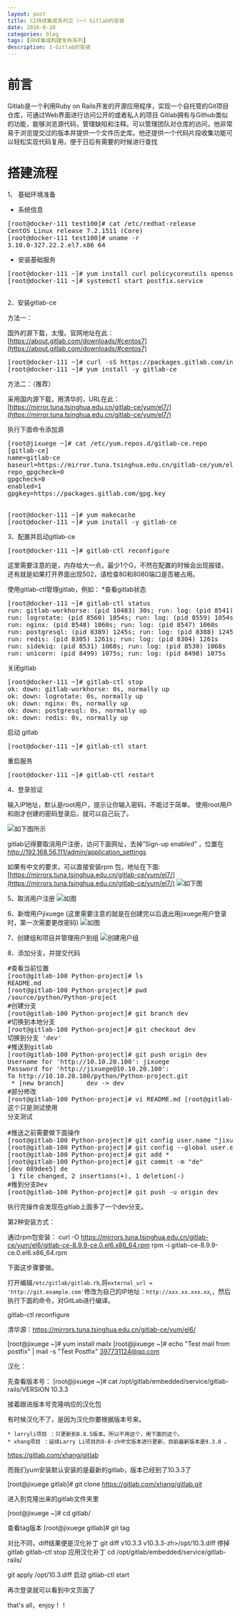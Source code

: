```yaml
---
layout: post
title: CI持续集成系列之（一）Gitlab的安装
date: 2016-8-10
categories: blog
tags: [持续集成构建发布系列]
description: 1-Gitlab的安装
---
```


# 前言

Gitlab是一个利用Ruby on Rails开发的开源应用程序，实现一个自托管的Git项目仓库，可通过Web界面进行访问公开的或者私人的项目 
Gitlab拥有与Github类似的功能，能够浏览源代码，管理缺陷和注释。可以管理团队对仓库的访问，他非常易于浏览提交过的版本并提供一个文件历史库。他还提供一个代码片段收集功能可以轻松实现代码复用，便于日后有需要的时候进行查找


# 搭建流程
1、 基础环境准备

- 系统信息
<pre>
[root@docker-111 test100]# cat /etc/redhat-release 
CentOS Linux release 7.2.1511 (Core) 
[root@docker-111 test100]# uname -r
3.10.0-327.22.2.el7.x86_64
</pre>

- 安装基础服务

<pre>
[root@docker-111 ~]# yum install curl policycoreutils openssh-server openssh-clients postfix -y
[root@docker-111 ~]# systemctl start postfix.service

</pre>

2、安装gitlab-ce

方法一：

国外的源下载，太慢。官网地址在此：[https://about.gitlab.com/downloads/#centos7](https://about.gitlab.com/downloads/#centos7)

<pre>
[root@docker-111 ~]# curl -sS https://packages.gitlab.com/install/repositories/gitlab/gitlab-ce/script.rpm.sh | sudo bash
[root@docker-111 ~]# yum install -y gitlab-ce
</pre>


方法二：（推荐）

采用国内源下载，用清华的，URL在此：[https://mirror.tuna.tsinghua.edu.cn/gitlab-ce/yum/el7/](https://mirror.tuna.tsinghua.edu.cn/gitlab-ce/yum/el7/)



执行下面命令添加源
<pre>
[root@jixuege ~]# cat /etc/yum.repos.d/gitlab-ce.repo
[gitlab-ce]
name=gitlab-ce
baseurl=https://mirror.tuna.tsinghua.edu.cn/gitlab-ce/yum/el7
repo_gpgcheck=0
gpgcheck=0
enabled=1
gpgkey=https://packages.gitlab.com/gpg.key
    

[root@docker-111 ~]# yum makecache
[root@docker-111 ~]# yum install -y gitlab-ce
</pre>



3、配置并启动gitlab-ce

<pre>
[root@docker-111 ~]# gitlab-ctl reconfigure
</pre>

这里需要注意的是，内存给大一点，最少1个G，不然在配置的时候会出现报错，还有就是如果打开界面出现502，请检查80和8080端口是否被占用。

使用gitlab-ctl管理gitlab，例如：
*查看gitlab状态

<pre>
[root@docker-111 ~]# gitlab-ctl status
run: gitlab-workhorse: (pid 10483) 30s; run: log: (pid 8541) 1066s
run: logrotate: (pid 8560) 1054s; run: log: (pid 8559) 1054s
run: nginx: (pid 8548) 1060s; run: log: (pid 8547) 1060s
run: postgresql: (pid 8389) 1245s; run: log: (pid 8388) 1245s
run: redis: (pid 8305) 1261s; run: log: (pid 8304) 1261s
run: sidekiq: (pid 8531) 1068s; run: log: (pid 8530) 1068s
run: unicorn: (pid 8499) 1075s; run: log: (pid 8498) 1075s
</pre>

关闭gitlab

<pre>
[root@docker-111 ~]# gitlab-ctl stop
ok: down: gitlab-workhorse: 0s, normally up
ok: down: logrotate: 0s, normally up
ok: down: nginx: 0s, normally up
ok: down: postgresql: 0s, normally up
ok: down: redis: 0s, normally up
</pre>

启动 gitlab

<pre>
[root@docker-111 ~]# gitlab-ctl start
</pre>

重启服务
<pre>
[root@docker-111 ~]# gitlab-ctl restart
</pre>

4、登录验证

输入IP地址，默认是root用户，提示让你输入密码，不能过于简单。
使用root用户和刚才创建的密码登录后，就可以自己玩了。

![如下图所示](http://ww1.sinaimg.cn/large/006eWBRhjw1f7omraoxcdj30xt0fbq7q.jpg)


gitlab记得要取消用户注册，访问下面网址，去掉”Sign-up enabled” ，位置在
http://192.168.56.111/admin/application_settings

如果有中文的要求，可以直接安装rpm 包，地址在下面:[https://mirrors.tuna.tsinghua.edu.cn/gitlab-ce/yum/el7/](https://mirrors.tuna.tsinghua.edu.cn/gitlab-ce/yum/el7/)
![如下图](http://ww2.sinaimg.cn/large/006eWBRhjw1f7omrvabtaj30n609l440.jpg)

5、取消用户注册
![如图](http://ww2.sinaimg.cn/large/005Dnba3jw1f7r8wladyog31440nkhdt.gif)

6、新增用户jixuege
(这里需要注意的就是在创建完以后退出用jixuege用户登录时，第一次需要更改密码)
![如图](http://ww4.sinaimg.cn/large/005Dnba3jw1f7r8x570jdg313s0nknpd.gif)

7、创建组和项目并管理用户到组
![创建用户组](http://7xwp9m.com1.z0.glb.clouddn.com/blog-1-创建用户组和项目.gif_jixuege)

8、添加分支，并提交代码
<pre>
#查看当前位置
[root@gitlab-100 Python-project]# ls
README.md
[root@gitlab-100 Python-project]# pwd
/source/python/Python-project
#创建分支
[root@gitlab-100 Python-project]# git branch dev
#切换到本地分支
[root@gitlab-100 Python-project]# git checkout dev
切换到分支 'dev'
#推送到gitlab
[root@gitlab-100 Python-project]# git push origin dev
Username for 'http://10.10.20.100': jixuege
Password for 'http://jixuege@10.10.20.100': 
To http://10.10.20.100/python/Python-project.git
 * [new branch]      dev -> dev
#部分修改
[root@gitlab-100 Python-project]# vi README.md [root@gitlab-100 Python-project]# cat README.md 
这个只是测试使用
分支测试

#推送之前需要做下面操作
[root@gitlab-100 Python-project]# git config user.name "jixuege"
[root@gitlab-100 Python-project]# git config --global user.email "397731124@qq.com"
[root@gitlab-100 Python-project]# git add *
[root@gitlab-100 Python-project]# git commit -m "de"
[dev 089dee5] de
 1 file changed, 2 insertions(+), 1 deletion(-)
#推到分支Dev
[root@gitlab-100 Python-project]# git push -u origin dev
</pre>
执行完操作会发现在gitlab上面多了一个dev分支。


第2种安装方式：

通过rpm包安装：
curl -O https://mirrors.tuna.tsinghua.edu.cn/gitlab-ce/yum/el6/gitlab-ce-8.9.9-ce.0.el6.x86_64.rpm
rpm -i gitlab-ce-8.9.9-ce.0.el6.x86_64.rpm

下面这步骤要做。

打开编辑`/etc/gitlab/gitlab.rb`,将`external_url = 'http://git.example.com'`修改为自己的IP地址：`http://xxx.xx.xxx.xx`,，然后执行下面的命令，对GitLab进行编译。

gitlab-ctl reconfigure


清华源：https://mirrors.tuna.tsinghua.edu.cn/gitlab-ce/yum/el6/

[root@jixuege ~]# yum install mailx
[root@jixuege ~]# echo "Test mail from postfix" | mail -s "Test Postfix"  397731124@qq.com





汉化：

先查看版本号：
[root@jixuege ~]# cat /opt/gitlab/embedded/service/gitlab-rails/VERSION
10.3.3
    
接着跟进版本号克隆响应的汉化包

有时候汉化不了，是因为汉化你要根据版本号来。

	* larryli项目 ：只更新到8.8.5版本。所以不用这个，用下面的这个。
	* xhang项目 ：延续Larry Li项目的8-8-zh中文版本进行更新，目前最新版本是9.3.0 。

https://gitlab.com/xhang/gitlab

而我们yum安装默认安装的是最新的gitlab，版本已经到了10.3.3了

[root@jixuege gitlab]# git clone https://gitlab.com/xhang/gitlab.git

进入到克隆出来的gitlab文件夹里

[root@jixuege ~]# cd gitlab/

查看tag版本
[root@jixuege gitlab]# git tag

对比不同，diff结果便是汉化补丁
git diff v10.3.3 v10.3.3-zh>/opt/10.3.diff
停掉gitlab
gitlab-ctl stop
应用汉化补丁
cd /opt/gitlab/embedded/service/gitlab-rails/

git apply /opt/10.3.diff
启动
gitlab-ctl start

再次登录就可以看到中文页面了












that's all，enjoy！！